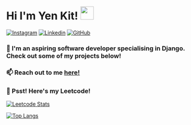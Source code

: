# Hi I'm Yen Kit! <img src="https://media.giphy.com/media/WUlplcMpOCEmTGBtBW/giphy.gif" width="35">

[![Instagram](https://img.shields.io/badge/-chowyenkit-C13584?style=flat-square&logo=instagram&logoColor=white&link=https://www.instagram.com/chowyenkit/)](https://www.instagram.com/chowyenkit/)
[![Linkedin](https://img.shields.io/badge/-yenkitchow-blue?style=flat-square&logo=Linkedin&logoColor=white&link=https://www.linkedin.com/in/yen-kit-chow-9453471b3/)](https://www.linkedin.com/in/yen-kit-chow-9453471b3/)
[![GitHub](https://img.shields.io/github/followers/whyk47?label=follow&style=social)](https://github.com/whyk47)

### 🔭 I'm an aspiring software developer specialising in Django. Check out some of my projects below!

### 📫 Reach out to me [here!](mailto:chowyenkit@gmail.com) 

### 🤫 Psst! Here's my Leetcode!

[![Leetcode Stats](https://leetcard.jacoblin.cool/chowyenkit?ext=contest)](https://leetcode.com/chowyenkit)

[![Top Langs](https://github-readme-stats.vercel.app/api/top-langs/?username=whyk47&theme=dark&hide_border=true&layout=compact)](https://github.com/whyk47)

